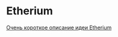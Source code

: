 # Etherium

[Очень короткое описание идеи Etherium](https://www.kaspersky.ru/blog/ethereum-ico/19025/)
